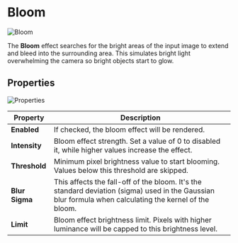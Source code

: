 # Bloom

![Bloom](media/bloom.png)

The **Bloom** effect searches for the bright areas of the input image to extend and bleed into the surrounding area. This simulates bright light overwhelming the camera so bright objects start to glow.

## Properties

![Properties](media/bloom-properties.jpg)

| Property | Description |
|--------|--------|
| **Enabled** | If checked, the bloom effect will be rendered. |
| **Intensity** | Bloom effect strength. Set a value of 0 to disabled it, while higher values increase the effect. |
| **Threshold** | Minimum pixel brightness value to start blooming. Values below this threshold are skipped. |
| **Blur Sigma** | This affects the fall-off of the bloom. It's the standard deviation (sigma) used in the Gaussian blur formula when calculating the kernel of the bloom. |
| **Limit** | Bloom effect brightness limit. Pixels with higher luminance will be capped to this brightness level. |
